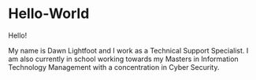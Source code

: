 # Hello-World

Hello!

My name is Dawn Lightfoot and I work as a Technical Support Specialist. I am also currently in school working towards my Masters in Information Technology Management with a concentration in Cyber Security. 

